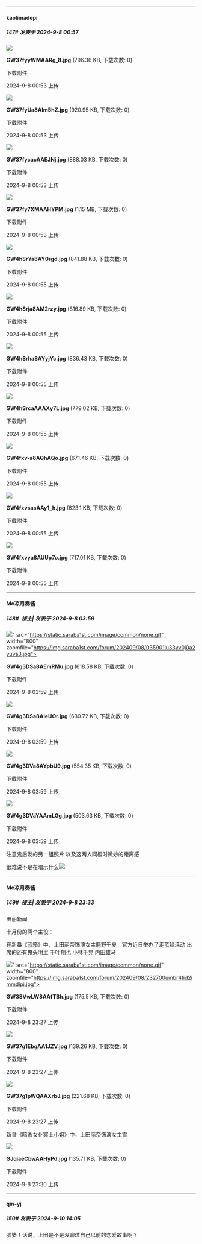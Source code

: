 ﻿
*****

####  kaolimadepi  
##### 147#       发表于 2024-9-8 00:57

<img src="https://img.saraba1st.com/forum/202409/08/005348q5i0l5t3ded5zc01.jpg" referrerpolicy="no-referrer">

<strong>GW37fyyWMAARg_8.jpg</strong> (796.36 KB, 下载次数: 0)

下载附件

2024-9-8 00:53 上传

<img src="https://img.saraba1st.com/forum/202409/08/005347bcc8l4ok3morcmlm.jpg" referrerpolicy="no-referrer">

<strong>GW37fyUa8AIm5hZ.jpg</strong> (920.95 KB, 下载次数: 0)

下载附件

2024-9-8 00:53 上传

<img src="https://img.saraba1st.com/forum/202409/08/005347lh2n7iix72xz50pe.jpg" referrerpolicy="no-referrer">

<strong>GW37fycacAAEJNj.jpg</strong> (888.03 KB, 下载次数: 0)

下载附件

2024-9-8 00:53 上传

<img src="https://img.saraba1st.com/forum/202409/08/005347sth2anlt2awa28ih.jpg" referrerpolicy="no-referrer">

<strong>GW37fy7XMAAHYPM.jpg</strong> (1.15 MB, 下载次数: 0)

下载附件

2024-9-8 00:53 上传

<img src="https://img.saraba1st.com/forum/202409/08/005513w26u6s9yr75xb5w7.jpg" referrerpolicy="no-referrer">

<strong>GW4hSrYa8AY0rgd.jpg</strong> (841.88 KB, 下载次数: 0)

下载附件

2024-9-8 00:55 上传

<img src="https://img.saraba1st.com/forum/202409/08/005513kc6z04dxv07audyz.jpg" referrerpolicy="no-referrer">

<strong>GW4hSrja8AM2rzy.jpg</strong> (816.89 KB, 下载次数: 0)

下载附件

2024-9-8 00:55 上传

<img src="https://img.saraba1st.com/forum/202409/08/005512hm3osu7119mo95gm.jpg" referrerpolicy="no-referrer">

<strong>GW4hSrha8AYyjYc.jpg</strong> (836.43 KB, 下载次数: 0)

下载附件

2024-9-8 00:55 上传

<img src="https://img.saraba1st.com/forum/202409/08/005512bzz2p2nmb3upebqr.jpg" referrerpolicy="no-referrer">

<strong>GW4hSrcaAAAXy7L.jpg</strong> (779.02 KB, 下载次数: 0)

下载附件

2024-9-8 00:55 上传

<img src="https://img.saraba1st.com/forum/202409/08/005524m7mg8dhwgw8zy4h8.jpg" referrerpolicy="no-referrer">

<strong>GW4fxv-a8AQhAQo.jpg</strong> (671.46 KB, 下载次数: 0)

下载附件

2024-9-8 00:55 上传

<img src="https://img.saraba1st.com/forum/202409/08/005524cdc91mphkzwtu6pk.jpg" referrerpolicy="no-referrer">

<strong>GW4fxvsasAAy1_h.jpg</strong> (623.1 KB, 下载次数: 0)

下载附件

2024-9-8 00:55 上传

<img src="https://img.saraba1st.com/forum/202409/08/005524cyk0jfekkb49mip0.jpg" referrerpolicy="no-referrer">

<strong>GW4fxvya8AUUp7o.jpg</strong> (717.01 KB, 下载次数: 0)

下载附件

2024-9-8 00:55 上传


*****

####  Mc凉月奏酱  
##### 148#         楼主| 发表于 2024-9-8 03:59

<img src="https://img.saraba1st.com/forum/202409/08/035901lu33yv0j0a2yuva3.jpg" referrerpolicy="no-referrer">" src="https://static.saraba1st.com/image/common/none.gif" width="800" zoomfile="https://img.saraba1st.com/forum/202409/08/035901lu33yv0j0a2yuva3.jpg">

<strong>GW4g3DSa8AEmRMu.jpg</strong> (618.58 KB, 下载次数: 0)

下载附件

2024-9-8 03:59 上传

<img src="https://img.saraba1st.com/forum/202409/08/035901w6k608ayg1m6y3yy.jpg" referrerpolicy="no-referrer">

<strong>GW4g3DSa8AIeUOr.jpg</strong> (630.72 KB, 下载次数: 0)

下载附件

2024-9-8 03:59 上传

<img src="https://img.saraba1st.com/forum/202409/08/035901v6mxrnxomx1oejqj.jpg" referrerpolicy="no-referrer">

<strong>GW4g3DVa8AYpbU9.jpg</strong> (554.35 KB, 下载次数: 0)

下载附件

2024-9-8 03:59 上传

<img src="https://img.saraba1st.com/forum/202409/08/035902i54ztqt46gt8g49u.jpg" referrerpolicy="no-referrer">

<strong>GW4g3DVaYAAmLGg.jpg</strong> (503.63 KB, 下载次数: 0)

下载附件

2024-9-8 03:59 上传

注意鬼后发的另一组照片 以及这两人同框时微妙的距离感

很难说不是在暗示什么<img src="https://static.saraba1st.com/image/smiley/face2017/037.png" referrerpolicy="no-referrer">


*****

####  Mc凉月奏酱  
##### 149#         楼主| 发表于 2024-9-8 23:33

田丽新闻

十月份的两个主役：

在新番《蓝箱》中，上田丽奈饰演女主鹿野千夏，官方近日举办了走蓝毯活动 出席的还有鬼头明里 千叶翔也 小林千晃 内田雄马

<img src="https://img.saraba1st.com/forum/202409/08/232700umbr4tid2immdipi.jpg" referrerpolicy="no-referrer">" src="https://static.saraba1st.com/image/common/none.gif" width="800" zoomfile="https://img.saraba1st.com/forum/202409/08/232700umbr4tid2immdipi.jpg">

<strong>GW3SVwLW8AAfTBh.jpg</strong> (175.5 KB, 下载次数: 0)

下载附件

2024-9-8 23:27 上传

<img src="https://img.saraba1st.com/forum/202409/08/232700ej2jqjqqspeosz5q.jpg" referrerpolicy="no-referrer">

<strong>GW37g1EbgAA1JZV.jpg</strong> (139.26 KB, 下载次数: 0)

下载附件

2024-9-8 23:27 上传

<img src="https://img.saraba1st.com/forum/202409/08/232701rkpk6l3kpztor0pr.jpg" referrerpolicy="no-referrer">

<strong>GW37g1pWQAAXrbJ.jpg</strong> (221.68 KB, 下载次数: 0)

下载附件

2024-9-8 23:27 上传

新番《暗杀女仆冥土小姐》中，上田丽奈饰演女主雪

<img src="https://img.saraba1st.com/forum/202409/08/233000q9dvvqe0799e35t3.jpg" referrerpolicy="no-referrer">

<strong>GJqiaeCbwAAHyPd.jpg</strong> (135.71 KB, 下载次数: 0)

下载附件

2024-9-8 23:30 上传


*****

####  qin-yj  
##### 150#       发表于 2024-9-10 14:05

脑婆！话说，上田是不是没聊过自己以前的恋爱故事啊？

